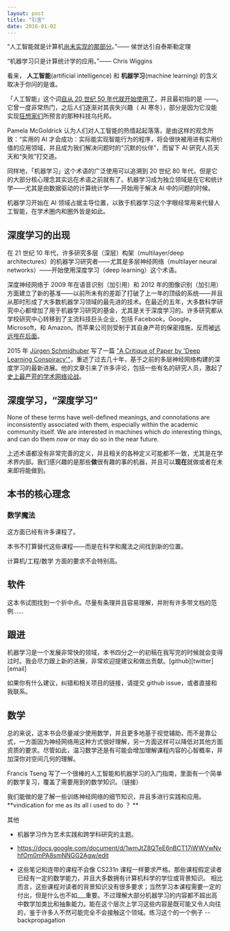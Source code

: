 ```yaml
---
layout: post
title: "引言"
date: 2016-01-02
---
```



“人工智能就是计算机[尚未实现的那部分](https://en.wikipedia.org/wiki/AI_effect)。”—— 侯世达引自泰斯勒定理

“机器学习只是计算统计学的应用。”—— Chris Wiggins



看来， **人工智能**(artificial intelligence) 和 **机器学习**(machine learning) 的含义取决于你问的是谁。

「人工智能」这个词[自从 20 世纪 50 年代就开始使用了](https://en.wikipedia.org/wiki/History_of_artificial_intelligence)，并且最初指的是 ——。它曾一度非常热门，之后人们逐渐对其丧失兴趣（ AI 寒冬），部分是因为它没能实现[狂想家们](https://en.wikipedia.org/wiki/The_Singularity_Is_Near)所预言的那种科技乌托邦。

Pamela McGoldrick 认为人们对人工智能的热情起起落落，是由这样的观念所致：“实用的 AI 才会成功：实际能实现智能行为的程序，将会很快被用进有实用价值的应用领域，并且成为我们解决问题时的“沉默的伙伴”，而留下 AI 研究人员天天和“失败”打交道。

同样地，「机器学习」这个术语的广泛使用可以追溯到 20 世纪 80 年代，但是它的大部分核心理念其实远在术语之前就有了。机器学习成为独立领域是在它和统计学——尤其是由数据驱动的计算统计学——开始用于解决 AI 中的问题的时候。

机器学习开始在 AI 领域占据主导位置，以致于机器学习这个字眼经常用来代替人工智能，在学术圈内和圈外皆是如此。

## 深度学习的出现

在 21 世纪 10 年代，许多研究多层（深层）构架（multilayer/deep architectures）的机器学习研究者——尤其是多层神经网络（multilayer neural networks）——开始使用深度学习（deep learning）这个术语。

深度神经网络于 2009 年在语音识别（加引用）和 2012 年的图像识别（加引用）方面建立了新的基准——以前所未有的差距了打破了上一年的顶级的系统——并且从那时形成了大多数机器学习领域的最先进的技术。在最近的五年，大多数科学研究中心都增加了用于机器学习研究的基金，尤其是关于深度学习的。许多研究都从学校研究中心转移到了主流科技巨头企业，包括 Facebook，Google，Microsoft，和 Amazon。而苹果公司则受制于其自身严苛的保密措施，反而被[远远甩在后面](http://www.bloomberg.com/news/articles/2015-10-29/apple-s-secrecy-hurts-its-ai-software-development)。

2015 年 [Jürgen Schmidhuber](http://people.idsia.ch/~juergen/) 写了一篇 [\"A
Critique of Paper by \'Deep Learning Conspiracy\'\"](http://people.idsia.ch/~juergen/deep-learning-conspiracy.html)，重述了过去几十年，基于之前的多层神经网络构建的深度学习的最新进展。他的文章引来了许多评论，包括一些有名的研究人员，激起了[史上最严苛的学术网络论战](https://plus.google.com/100849856540000067209/posts/9BDtGwCDL7D)。

## 深度学习，“深度学习”

None of these terms have well-defined meanings, and connotations are inconsistently associated with them, especially within the academic community itself. We are interested in machines which _do_ interesting things, and can do them _now_ or may do so in the near future.

上述术语都没有非常完善的定义，并且相关的各种定义可能都不一致，尤其是在学术界内部。我们感兴趣的是那些**做**很有趣的事的机器，并且可以**现在**就做或者在未来即将能做到。

## 本书的核心理念

### 数学魔法

这方面已经有许多课程了。

本书不打算替代这些课程——而是在科学和魔法之间找到新的位置。

计算机/工程/数学 方面的要求不会特别高。

## 软件

这本书试图找到一个折中点。尽量有条理并且容易理解，并附有许多带文档的范例……


## 跟进

机器学习是一个发展非常快的领域，本书四分之一的初稿在我写完的时候就会变得过时。我会尽力跟上新的进展，非常欢迎提建议和做出贡献。[github][twitter][email]

如果你有什么建议，纠错和相关项目的链接，请提交 github issue，或者直接和我联系。

## 数学

总的来说，这本书会尽量减少使用数学，并且更多地基于视觉辅助，而不是靠公式，一方面因为神经网络用这种方式很好理解，另一方面这样可以降低对其他方面资质的要求。尽管如此，温习数学还是有可能会增加理解课程内容的心智概率，并加深你对空间几何的理解。

Francis Tseng 写了一个很棒的人工智能和机器学习的入门指南，里面有一个简单的数学复习，覆盖了需要用到的数学知识。（链接）

我们能做的是了解一些训练神经网络的细节知识，并且多进行实践和应用。**vindication for me as its all i used to do ？
**


其他  
- 机器学习作为艺术实践和跨学科研究的主题。
 - https://docs.google.com/document/d/1wmJtZ8QTeE6nBCT17iWWVwNvhfOm0mPA8smNNGG2Agw/edit


- 这些笔记和连带的课程不会像 CS231n 课程一样要求严格。那些课程假定读者已经有一定的数学能力，并且大多数拥有计算机科学的学位或背景知识。
相比而言，这些课程对读者的背景知识没有很多要求；当然学习本课程需要一定的付出，但是什么也不如___重要。不过理解大部分机器学习的内容都不超出高中数学加类比和抽象能力。能在这个层次上学习这些内容是既可能又令人向往的，鉴于许多人不然可能完全不会接触这个领域。练习这个的一个例子 -- backpropagation